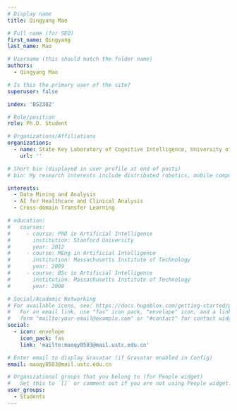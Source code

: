 ```yaml
---
# Display name
title: Qingyang Mao

# Full name (for SEO)
first_name: Qingyang
last_name: Mao

# Username (this should match the folder name)
authors:
  - Qingyang Mao

# Is this the primary user of the site?
superuser: false

index: 'BS2302'

# Role/position
role: Ph.D. Student

# Organizations/Affiliations
organizations:
  - name: State Key Laboratory of Cognitive Intelligence, University of Science and Technology of China
    url: ''

# Short bio (displayed in user profile at end of posts)
# bio: My research interests include distributed robotics, mobile computing and programmable matter.

interests:
  - Data Mining and Analysis
  - AI for Healthcare and Clinical Analysis
  - Cross-domain Transfer Learning

# education:
#   courses:
#     - course: PhD in Artificial Intelligence
#       institution: Stanford University
#       year: 2012
#     - course: MEng in Artificial Intelligence
#       institution: Massachusetts Institute of Technology
#       year: 2009
#     - course: BSc in Artificial Intelligence
#       institution: Massachusetts Institute of Technology
#       year: 2008

# Social/Academic Networking
# For available icons, see: https://docs.hugoblox.com/getting-started/page-builder/#icons
#   For an email link, use "fas" icon pack, "envelope" icon, and a link in the
#   form "mailto:your-email@example.com" or "#contact" for contact widget.
social:
  - icon: envelope
    icon_pack: fas
    link: 'mailto:maoqy0503@mail.ustc.edu.cn'

# Enter email to display Gravatar (if Gravatar enabled in Config)
email: maoqy0503@mail.ustc.edu.cn

# Organizational groups that you belong to (for People widget)
#   Set this to `[]` or comment out if you are not using People widget.
user_groups:
  - Students
---
```



